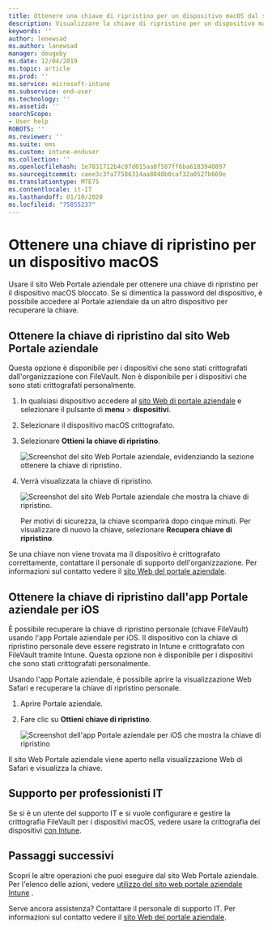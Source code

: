 ```yaml
---
title: Ottenere una chiave di ripristino per un dispositivo macOS dal sito Web Portale aziendale Intune
description: Visualizzare la chiave di ripristino per un dispositivo macOS gestito e registrato.
keywords: ''
author: lenewsad
ms.author: lanewsad
manager: dougeby
ms.date: 12/04/2019
ms.topic: article
ms.prod: ''
ms.service: microsoft-intune
ms.subservice: end-user
ms.technology: ''
ms.assetid: ''
searchScope:
- User help
ROBOTS: ''
ms.reviewer: ''
ms.suite: ems
ms.custom: intune-enduser
ms.collection: ''
ms.openlocfilehash: 1e7831712b4c07d015aa0f587ff6ba6183940897
ms.sourcegitcommit: caee3c3fa77586314aa8040b0caf32a0527b669e
ms.translationtype: MTE75
ms.contentlocale: it-IT
ms.lasthandoff: 01/10/2020
ms.locfileid: "75855237"
---
```

# <a name="get-a-recovery-key-for-a-macos-device"></a>Ottenere una chiave di ripristino per un dispositivo macOS

Usare il sito Web Portale aziendale per ottenere una chiave di ripristino per il dispositivo macOS bloccato. Se si dimentica la password del dispositivo, è possibile accedere al Portale aziendale da un altro dispositivo per recuperare la chiave.  

## <a name="get-recovery-key-from-company-portal-website"></a>Ottenere la chiave di ripristino dal sito Web Portale aziendale

Questa opzione è disponibile per i dispositivi che sono stati crittografati dall'organizzazione con FileVault. Non è disponibile per i dispositivi che sono stati crittografati personalmente.

1. In qualsiasi dispositivo accedere al [sito Web di portale aziendale](https://portal.manage.microsoft.com) e selezionare il pulsante di **menu** > **dispositivi**.  
2. Selezionare il dispositivo macOS crittografato.  
3. Selezionare **Ottieni la chiave di ripristino**.  

    ![Screenshot del sito Web Portale aziendale, evidenziando la sezione ottenere la chiave di ripristino.](./media/1907-recovery2-cpweb-intune.PNG)  

4. Verrà visualizzata la chiave di ripristino.

    ![Screenshot del sito Web Portale aziendale che mostra la chiave di ripristino.](./media/1907-recovery-cpweb-intune.PNG)  

    Per motivi di sicurezza, la chiave scomparirà dopo cinque minuti. Per visualizzare di nuovo la chiave, selezionare **Recupera chiave di ripristino**.

Se una chiave non viene trovata ma il dispositivo è crittografato correttamente, contattare il personale di supporto dell'organizzazione. Per informazioni sul contatto vedere il [sito Web del portale aziendale](https://go.microsoft.com/fwlink/?linkid=2010980).  

## <a name="get-recovery-key-from-company-portal-app-for-ios"></a>Ottenere la chiave di ripristino dall'app Portale aziendale per iOS

È possibile recuperare la chiave di ripristino personale (chiave FileVault) usando l'app Portale aziendale per iOS. Il dispositivo con la chiave di ripristino personale deve essere registrato in Intune e crittografato con FileVault tramite Intune. Questa opzione non è disponibile per i dispositivi che sono stati crittografati personalmente. 

Usando l'app Portale aziendale, è possibile aprire la visualizzazione Web Safari e recuperare la chiave di ripristino personale. 

1. Aprire Portale aziendale.
2. Fare clic su **Ottieni chiave di ripristino**.

    ![Screenshot dell'app Portale aziendale per iOS che mostra la chiave di ripristino](./media/get-recovery-key-cpweb-02.png)  

Il sito Web Portale aziendale viene aperto nella visualizzazione Web di Safari e visualizza la chiave. 

## <a name="it-pro-support"></a>Supporto per professionisti IT

Se si è un utente del supporto IT e si vuole configurare e gestire la crittografia FileVault per i dispositivi macOS, vedere usare la crittografia dei dispositivi [con Intune](/intune/protect/encrypt-devices).

## <a name="next-steps"></a>Passaggi successivi

Scopri le altre operazioni che puoi eseguire dal sito Web Portale aziendale. Per l'elenco delle azioni, vedere [utilizzo del sito web portale aziendale Intune](using-the-intune-company-portal-website.md) .  

Serve ancora assistenza? Contattare il personale di supporto IT. Per informazioni sul contatto vedere il [sito Web del portale aziendale](https://go.microsoft.com/fwlink/?linkid=2010980).  
